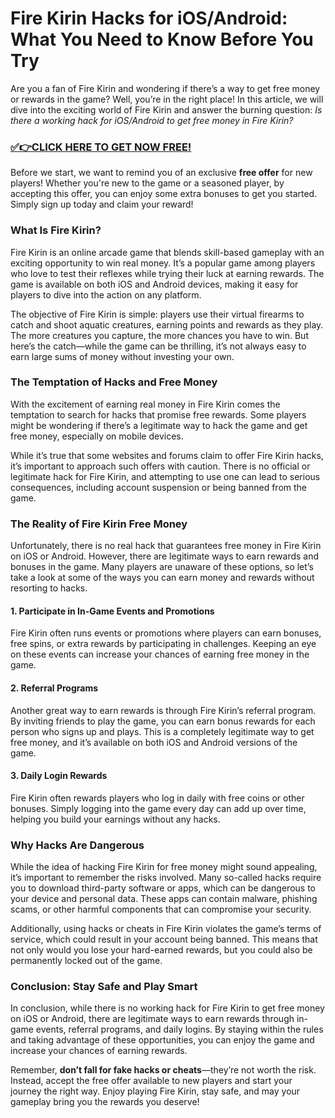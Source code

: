 # Fire Kirin Hacks for iOS/Android: What You Need to Know Before You Try

Are you a fan of Fire Kirin and wondering if there’s a way to get free money or rewards in the game? Well, you’re in the right place! In this article, we will dive into the exciting world of Fire Kirin and answer the burning question: *Is there a working hack for iOS/Android to get free money in Fire Kirin?*

### [✅👉CLICK HERE TO GET NOW FREE!](https://freeforyou.xyz/fire/kirin/go/)

Before we start, we want to remind you of an exclusive **free offer** for new players! Whether you're new to the game or a seasoned player, by accepting this offer, you can enjoy some extra bonuses to get you started. Simply sign up today and claim your reward!

### What Is Fire Kirin?

Fire Kirin is an online arcade game that blends skill-based gameplay with an exciting opportunity to win real money. It’s a popular game among players who love to test their reflexes while trying their luck at earning rewards. The game is available on both iOS and Android devices, making it easy for players to dive into the action on any platform.

The objective of Fire Kirin is simple: players use their virtual firearms to catch and shoot aquatic creatures, earning points and rewards as they play. The more creatures you capture, the more chances you have to win. But here’s the catch—while the game can be thrilling, it’s not always easy to earn large sums of money without investing your own.

### The Temptation of Hacks and Free Money

With the excitement of earning real money in Fire Kirin comes the temptation to search for hacks that promise free rewards. Some players might be wondering if there’s a legitimate way to hack the game and get free money, especially on mobile devices.

While it’s true that some websites and forums claim to offer Fire Kirin hacks, it’s important to approach such offers with caution. There is no official or legitimate hack for Fire Kirin, and attempting to use one can lead to serious consequences, including account suspension or being banned from the game.

### The Reality of Fire Kirin Free Money

Unfortunately, there is no real hack that guarantees free money in Fire Kirin on iOS or Android. However, there are legitimate ways to earn rewards and bonuses in the game. Many players are unaware of these options, so let’s take a look at some of the ways you can earn money and rewards without resorting to hacks.

#### 1. **Participate in In-Game Events and Promotions**
Fire Kirin often runs events or promotions where players can earn bonuses, free spins, or extra rewards by participating in challenges. Keeping an eye on these events can increase your chances of earning free money in the game.

#### 2. **Referral Programs**
Another great way to earn rewards is through Fire Kirin’s referral program. By inviting friends to play the game, you can earn bonus rewards for each person who signs up and plays. This is a completely legitimate way to get free money, and it’s available on both iOS and Android versions of the game.

#### 3. **Daily Login Rewards**
Fire Kirin often rewards players who log in daily with free coins or other bonuses. Simply logging into the game every day can add up over time, helping you build your earnings without any hacks.

### Why Hacks Are Dangerous

While the idea of hacking Fire Kirin for free money might sound appealing, it’s important to remember the risks involved. Many so-called hacks require you to download third-party software or apps, which can be dangerous to your device and personal data. These apps can contain malware, phishing scams, or other harmful components that can compromise your security.

Additionally, using hacks or cheats in Fire Kirin violates the game’s terms of service, which could result in your account being banned. This means that not only would you lose your hard-earned rewards, but you could also be permanently locked out of the game.

### Conclusion: Stay Safe and Play Smart

In conclusion, while there is no working hack for Fire Kirin to get free money on iOS or Android, there are legitimate ways to earn rewards through in-game events, referral programs, and daily logins. By staying within the rules and taking advantage of these opportunities, you can enjoy the game and increase your chances of earning rewards.

Remember, **don’t fall for fake hacks or cheats**—they’re not worth the risk. Instead, accept the free offer available to new players and start your journey the right way. Enjoy playing Fire Kirin, stay safe, and may your gameplay bring you the rewards you deserve!
